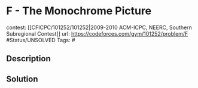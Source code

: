 # F - The Monochrome Picture

contest: [[CFICPC/101252/101252|2009-2010 ACM-ICPC, NEERC, Southern Subregional Contest]]
url: https://codeforces.com/gym/101252/problem/F
#Status/UNSOLVED
Tags: #

## Description

## Solution

